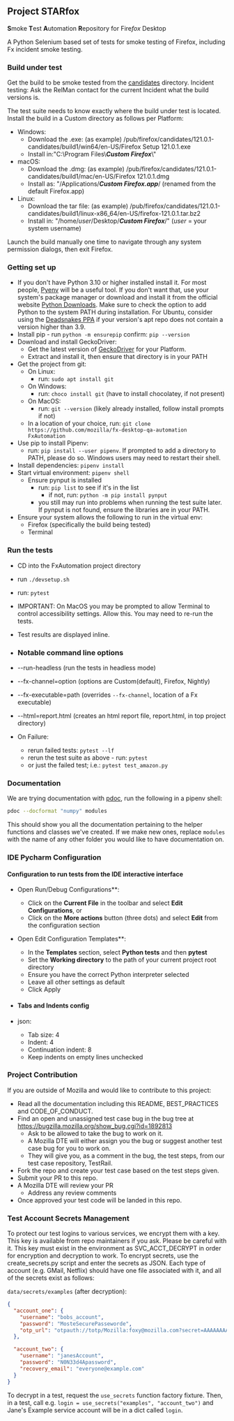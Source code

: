 ## Project STARfox
**S**moke **T**est **A**utomation **R**epository for Fire*fox* Desktop

A Python Selenium based set of tests for smoke testing of Firefox, including Fx incident smoke testing.

### Build under test
Get the build to be smoke tested from the [candidates](https://ftp.mozilla.org/pub/firefox/candidates/) directory. Incident testing: Ask 
the RelMan contact for the current Incident what the build versions is. 

The test suite needs to know exactly where the build under test is located. 
Install the build in a Custom directory as follows per Platform:
- Windows:
  - Download the .exe: (as example) /pub/firefox/candidates/121.0.1-candidates/build1/win64/en-US/Firefox Setup 121.0.1.exe
  - Install in:"C:\Program Files\\**_Custom Firefox_**\\"
- macOS: 
  - Download the .dmg: (as example) /pub/firefox/candidates/121.0.1-candidates/build1/mac/en-US/Firefox 121.0.1.dmg
  - Install as: "/Applications/**_Custom Firefox.app_**/ (renamed from the default Firefox.app)
- Linux: 
  - Download the tar file: (as example) /pub/firefox/candidates/121.0.1-candidates/build1/linux-x86_64/en-US/firefox-121.0.1.tar.bz2
  - Install in: "/home/*user*/Desktop/**_Custom Firefox_**/" (*user* = your system username)

Launch the build manually one time to navigate through any system permission dialogs, then exit Firefox.

### Getting set up
- If you don't have Python 3.10 or higher installed install it. For most people,
  [Pyenv](https://github.com/pyenv/pyenv) will be a useful tool. If you don't want that, use your system's
  package manager or download and install it from the official website
  [Python Downloads](https://www.python.org/downloads/). Make sure to check the option to add Python to
  the system PATH during installation. For Ubuntu, consider using the
  [Deadsnakes PPA](https://launchpad.net/~deadsnakes/+archive/ubuntu/ppa) if your version's apt repo does
  not contain a version higher than 3.9.
- Install pip - run `python -m ensurepip`
  confirm: `pip --version`
- Download and install GeckoDriver: 
  - Get the latest version of [GeckoDriver](https://github.com/mozilla/geckodriver/releases) for your Platform.
  - Extract and install it, then ensure that directory is in your PATH
- Get the project from git:
  - On Linux:
    - run: `sudo apt install git`
  - On Windows:
    - run: `choco install git` (have to install chocolatey, if not present)
  - On MacOS:
    - run: `git --version` (likely already installed, follow install prompts if not)
  - In a location of your choice, run: `git clone https://github.com/mozilla/fx-desktop-qa-automation FxAutomation`
- Use pip to install Pipenv:
  - run: `pip install --user pipenv`. If prompted to add a directory to PATH, please do so. Windows
    users may need to restart their shell.
- Install dependencies: `pipenv install`
- Start virtual environment: `pipenv shell`
  - Ensure pynput is installed
    - run: `pip list` to see if it's in the list
      - if not, run: `python -m pip install pynput`
    - you still may run into problems when running the test suite later. 
      If pynput is not found, ensure the libraries are in your PATH.
- Ensure your system allows the following to run in the virtual env:
  - Firefox (specifically the build being tested)
  - Terminal

### Run the tests
- CD into the FxAutomation project directory
- run `./devsetup.sh`
- run: `pytest`
- IMPORTANT: On MacOS you may be prompted to allow Terminal to control accessibility settings.
  Allow this. You may need to re-run the tests.
- Test results are displayed inline.

- ### Notable command line options
- --run-headless (run the tests in headless mode)
- --fx-channel=option (options are Custom(default), Firefox, Nightly)
- --fx-executable=path (overrides `--fx-channel`, location of a Fx executable)
- --html=report.html (creates an html report file, report.html, in top project directory)

- On Failure:
  - rerun failed tests: `pytest --lf`
  - rerun the test suite as above - run: `pytest`
  - or just the failed test; i.e.: `pytest test_amazon.py`

### Documentation

We are trying documentation with [pdoc](https://pdoc.dev), run the following in a pipenv shell:

```bash
pdoc --docformat "numpy" modules
```

This should show you all the documentation pertaining to the helper functions and classes we've
created. If we make new ones, replace `modules` with the name of any other folder you would
like to have documentation on.

### IDE Pycharm Configuration
#### Configuration to run tests from the IDE interactive interface
- Open Run/Debug Configurations**:
    - Click on the **Current File** in the toolbar and select **Edit Configurations**, or
    - Click on the **More actions** button (three dots) and select **Edit** from the configuration section
- Open Edit Configuration Templates**:
    - In the **Templates** section, select **Python tests** and then **pytest**
    - Set the **Working directory** to the path of your current project root directory
    - Ensure you have the correct Python interpreter selected
    - Leave all other settings as default
    - Click Apply

- #### Tabs and Indents config
- json:
    - Tab size: 4
    - Indent: 4
    - Continuation indent: 8
    - Keep indents on empty lines unchecked

### Project Contribution
If you are outside of Mozilla and would like to contribute to this project:
- Read all the documentation including this README, BEST_PRACTICES and CODE_OF_CONDUCT.
- Find an open and unassigned test case bug in the bug tree at https://bugzilla.mozilla.org/show_bug.cgi?id=1892813
  - Ask to be allowed to take the bug to work on it.
  - A Mozilla DTE will either assign you the bug or suggest another test case bug for you to work on.
  - They will give you, as a comment in the bug, the test steps, from our test case repository, TestRail.
- Fork the repo and create your test case based on the test steps given.
- Submit your PR to this repo.
- A Mozilla DTE will review your PR
  - Address any review comments
- Once approved your test code will be landed in this repo.

### Test Account Secrets Management
To protect our test logins to various services, we encrypt them with a key. This key is available from repo
maintainers if you ask. Please be careful with it. This key must exist in the environment as SVC_ACCT_DECRYPT
in order for encryption and decryption to work. To encrypt secrets, use the create_secrets.py script and
enter the secrets as JSON. Each type of account (e.g. GMail, Netflix) should have one file associated with it,
and all of the secrets exist as follows:

`data/secrets/examples` (after decryption):

```json
{
  "account_one": {
    "username": "bobs_account",
    "password": "MosteSecurePasseworde",
    "otp_url": "otpauth://totp/Mozilla:foxy@mozilla.com?secret=AAAAAAAAAAAAAAAA&issuer=Mozilla"
  },

  "account_two": {
    "username": "janesAccount",
    "password": "N0N33d4Apassword",
    "recovery_email": "everyone@example.com"
  }
}
```

To decrypt in a test, request the `use_secrets` function factory fixture. Then, in a test, call e.g.
`login = use_secrets("examples", "account_two")` and Jane's Example service account will be in a dict
called `login`.
